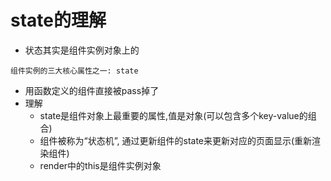 # state的理解
- 状态其实是组件实例对象上的

`组件实例的三大核心属性之一: state`
- 用函数定义的组件直接被pass掉了
- 理解
    - state是组件对象上最重要的属性,值是对象(可以包含多个key-value的组合)
    - 组件被称为“状态机”, 通过更新组件的state来更新对应的页面显示(重新渲染组件)
    - render中的this是组件实例对象